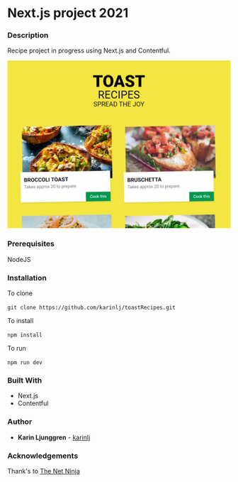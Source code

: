 # Next.js project 2021

### Description

Recipe project in progress using Next.js and Contentful.

![Screenshot](assets/screenshot.jpg?raw=true "Screenshot")

### Prerequisites

NodeJS

### Installation

To clone

`git clone https://github.com/karinlj/toastRecipes.git`

To install

`npm install`

To run

`npm run dev`

### Built With

- Next.js
- Contentful

### Author

- **Karin Ljunggren** - [karinlj](https://github.com/karinlj)

### Acknowledgements

Thank's to [The Net Ninja](https://www.youtube.com/c/TheNetNinja)
